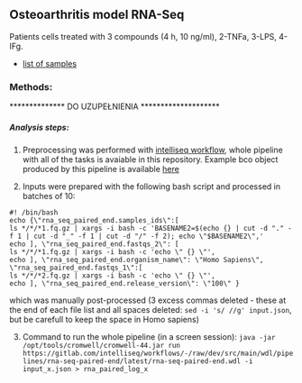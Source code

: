 ## Osteoarthritis model RNA-Seq 

Patients cells treated with 3 compounds (4 h, 10 ng/ml), 2-TNFa, 3-LPS, 4-IFg.

* [list of samples](samples.csv)

### Methods:

************** DO UZUPEŁNIENIA ********************


##### Analysis steps:

1. Preprocessing was performed with [intelliseq workflow](rna-seq-paired-end.wdl), whole pipeline with all of the tasks is avaiable in this repository. Example bco object produced by this pipeline is available [here](bco.json)

2. Inputs were prepared with the following bash script and processed in batches of 10:

```
#! /bin/bash
echo {\"rna_seq_paired_end.samples_ids\":[
ls */*/*1.fq.gz | xargs -i bash -c 'BASENAME2=$(echo {} | cut -d "." -f 1 | cut -d "_" -f 1 | cut -d "/" -f 2); echo \"$BASENAME2\",'
echo ], \"rna_seq_paired_end.fastqs_2\": [
ls */*/*1.fq.gz | xargs -i bash -c 'echo \" {} \"',
echo ], \"rna_seq_paired_end.organism_name\": \"Homo Sapiens\", \"rna_seq_paired_end.fastqs_1\":[
ls */*/*2.fq.gz | xargs -i bash -c 'echo \" {} \"',
echo ], \"rna_seq_paired_end.release_version\": \"100\" }
```
which was manually post-processed (3 excess commas deleted - these at the end of each file list and all spaces deleted: 
`sed -i 's/ //g' input.json`, but be carefull to keep the space in Homo sapiens)


3. Command to run the whole pipeline (in a screen session):
`java -jar /opt/tools/cromwell/cromwell-44.jar run https://gitlab.com/intelliseq/workflows/-/raw/dev/src/main/wdl/pipelines/rna-seq-paired-end/latest/rna-seq-paired-end.wdl -i input_x.json > rna_paired_log_x`
